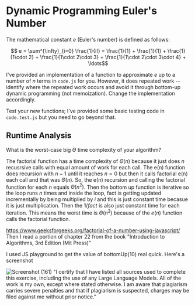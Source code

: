 # Dynamic Programming Euler's Number

The mathematical constant $e$ (Euler's number) is defined as follows:

$$ e = \sum^{\infty}_{i=0} \frac{1}{i!} = \frac{1}{1} + \frac{1}{1} +
\frac{1}{1\cdot 2} + \frac{1}{1\cdot 2\cdot 3} + \frac{1}{1\cdot 2\cdot 3\cdot
4} + \ldots$$

I've provided an implementation of a function to approximate $e$ up to a number
of $n$ terms in `code.js` for you. However, it does repeated work -- identify
where the repeated work occurs and avoid it through bottom-up dynamic
programming (not memoization). Change the implementation accordingly.

Test your new functions; I've provided some basic testing code in `code.test.js`
but you need to go beyond that.

## Runtime Analysis

What is the worst-case big $\Theta$ time complexity of your algorithm?

The factorial function has a time complexity of $\Theta(n)$ because it just does $n$ recusrsive calls with equal amount of work for each call. The e(n) function does recursion with $n-1$ until it reaches $n=0$ but then it calls factorial e(n) each call and that was $\Theta(n)$. So, the e(n) recursion and calling the factorial function for each $n$ equals $\Theta(n^2)$. Then the bottom up function is iterative so the loop runs $n$ times and inside the loop, fact is getting updated incrementally by being multiplied by $i$ and this is just constant time becasue it is just multiplication. Then the $1/fact$ is also just constant time for each iteration. 
This means the worst time is $\Theta(n^2)$ because of the $e(n)$ function calls the factorial function.

https://www.geeksforgeeks.org/factorial-of-a-number-using-javascript/
Then I read a portion of chapter 22 from the book "Introduction to Algorithms, 3rd Edition (Mit Press)"

I used JS playground to get the value of bottomUp(10) real quick. Here's a screenshot

![Screenshot (161)](https://github.com/user-attachments/assets/0f4c9b3c-0126-44fc-a9d1-77a661fe0c7f)
"I certify that I have listed all sources used to complete this exercise, including the use of any Large Language Models. All of the work is my own, except where stated otherwise. I am aware that plagiarism carries severe penalties and that if plagiarism is suspected, charges may be filed against me without prior notice."
